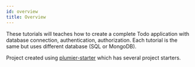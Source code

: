 ```yaml
---
id: overview
title: Overview
---
```


These tutorials will teaches how to create a complete Todo application with database connection, authentication, authorization. Each tutorial is the same but uses different database (SQL or MongoDB). 

Project created using [plumier-starter](https://www.npmjs.com/package/plumier-starter) which has several project starters.